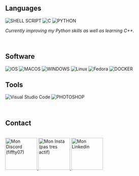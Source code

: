 ## Languages

![SHELL SCRIPT](https://img.shields.io/badge/Shell_Script-121011?style=for-the-badge&logo=gnu-bash&logoColor=white)
![C](https://img.shields.io/badge/C-00599C?style=for-the-badge&logo=c&logoColor=white)
![PYTHON](https://img.shields.io/badge/Python-3776AB?style=for-the-badge&logo=python&logoColor=white)

_Currently improving my Python skills as well as learning C++._

<br/>

## Software

![IOS](https://img.shields.io/badge/iOS-000000?style=for-the-badge&logo=ios&logoColor=white)
![MACOS](https://img.shields.io/badge/mac%20os-000000?style=for-the-badge&logo=apple&logoColor=white)
![WINDOWS](https://img.shields.io/badge/Windows-0078D6?style=for-the-badge&logo=windows&logoColor=white)
![Linux](https://img.shields.io/badge/Linux-FCC624?style=for-the-badge&logo=linux&logoColor=black)
![Fedora](https://img.shields.io/badge/Fedora-51A2DA?logo=fedora&logoColor=white&style=for-the-badge)
![DOCKER](https://img.shields.io/badge/Docker-2CA5E0?style=for-the-badge&logo=docker&logoColor=white)


## Tools

![Visual Studio Code](https://img.shields.io/badge/VSCode-007ACC?logo=visualstudiocode&logoColor=white&style=for-the-badge)
![PHOTOSHOP](https://img.shields.io/badge/Adobe%20Photoshop-31A8FF?style=for-the-badge&logo=Adobe%20Photoshop&logoColor=black)

<br/>

## Contact

<p align="left">
  <br/>
    <a href= "https://discord.gg/nmaPH8eDAU">
    <img alt="Mon Discord (fiffty07)" width="100px" src="https://img.shields.io/badge/Discord-5865F2?style=for-the-badge&logo=discord&logoColor=white" />
  </a>
  <a href="https://www.instagram.com/micka.aitelli/">
    <img alt="Mon Insta (pas tres actif)" width="100px" src="https://img.shields.io/badge/Instagram-E4405F?style=for-the-badge&logo=instagram&logoColor=white" />
  </a>
  <a href="https://www.linkedin.com/in/micka%C3%ABl-a%C3%AFtelli-39000a246/">
    <img alt="Mon Linkedin" width="100px" src="https://img.shields.io/badge/LinkedIn-0077B5?style=for-the-badge&logo=linkedin&logoColor=white" />
  </a>
</p>


